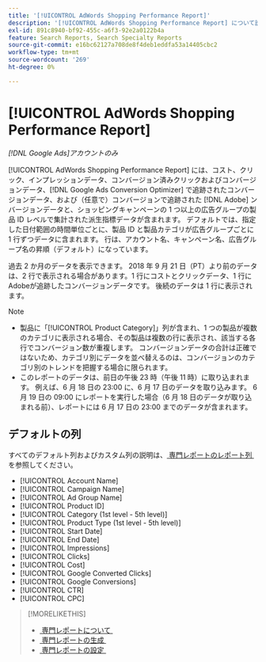 ```yaml
---
title: '[!UICONTROL AdWords Shopping Performance Report]'
description: '[!UICONTROL AdWords Shopping Performance Report] について説明します。'
exl-id: 891c8940-bf92-455c-a6f3-92e2a0122b4a
feature: Search Reports, Search Specialty Reports
source-git-commit: e16bc62127a708de8f4deb1eddfa53a14405cbc2
workflow-type: tm+mt
source-wordcount: '269'
ht-degree: 0%

---
```


# [!UICONTROL AdWords Shopping Performance Report]

*[!DNL Google Ads]アカウントのみ*

[!UICONTROL AdWords Shopping Performance Report] には、コスト、クリック、インプレッションデータ、コンバージョン済みクリックおよびコンバージョンデータ、[!DNL Google Ads Conversion Optimizer] で追跡されたコンバージョンデータ、および（任意で）コンバージョンで追跡された [!DNL Adobe] ンバージョンデータと、ショッピングキャンペーンの 1 つ以上の広告グループの製品 ID レベルで集計された派生指標データが含まれます。 デフォルトでは、指定した日付範囲の時間単位ごとに、製品 ID と製品カテゴリが広告グループごとに 1 行ずつデータに含まれます。 行は、アカウント名、キャンペーン名、広告グループ名の昇順（デフォルト）になっています。

過去 2 か月のデータを表示できます。 2018 年 9 月 21 日（PT）より前のデータは、2 行で表示される場合があります。1 行にコストとクリックデータ、1 行にAdobeが追跡したコンバージョンデータです。 後続のデータは 1 行に表示されます。

>[!NOTE]
>
>* 製品に「[!UICONTROL Product Category]」列が含まれ、1 つの製品が複数のカテゴリに表示される場合、その製品は複数の行に表示され、該当する各行でコンバージョン数が重複します。 コンバージョンデータの合計は正確ではないため、カテゴリ別にデータを並べ替えるのは、コンバージョンのカテゴリ別のトレンドを把握する場合に限られます。
>* このレポートのデータは、前日の午後 23 時（午後 11 時）に取り込まれます。 例えば、6 月 18 日の 23:00 に、6 月 17 日のデータを取り込みます。 6 月 19 日の 09:00 にレポートを実行した場合（6 月 18 日のデータが取り込まれる前）、レポートには 6 月 17 日の 23:00 までのデータが含まれます。

## デフォルトの列

すべてのデフォルト列およびカスタム列の説明は、[&#x200B; 専門レポートのレポート列 &#x200B;](specialty-report-columns.md) を参照してください。

* [!UICONTROL Account Name]
* [!UICONTROL Campaign Name]
* [!UICONTROL Ad Group Name]
* [!UICONTROL Product ID]
* [!UICONTROL Category (1st level - 5th level)]
* [!UICONTROL Product Type (1st level - 5th level)]
* [!UICONTROL Start Date]
* [!UICONTROL End Date]
* [!UICONTROL Impressions]
* [!UICONTROL Clicks]
* [!UICONTROL Cost]
* [!UICONTROL Google Converted Clicks]
* [!UICONTROL Google Conversions]
* [!UICONTROL CTR]
* [!UICONTROL CPC]

>[!MORELIKETHIS]
>
>* [&#x200B; 専門レポートについて &#x200B;](specialty-report-about.md)
>* [&#x200B; 専門レポートの生成 &#x200B;](specialty-report-generate.md)
>* [&#x200B; 専門レポートの設定 &#x200B;](specialty-report-settings.md)
